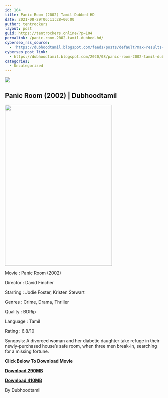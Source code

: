 ```yaml
---
id: 104
title: Panic Room (2002) Tamil Dubbed HD
date: 2021-08-29T06:11:28+00:00
author: tentrockers
layout: post
guid: https://tentrockers.online/?p=104
permalink: /panic-room-2002-tamil-dubbed-hd/
cyberseo_rss_source:
  - 'https://dubhoodtamil.blogspot.com/feeds/posts/default?max-results=150&start-index=151'
cyberseo_post_link:
  - https://dubhoodtamil.blogspot.com/2020/08/panic-room-2002-tamil-dubbed-hd.html
categories:
  - Uncategorized
---
```

<div class="media_block">
  <img src="https://1.bp.blogspot.com/-7s6GcyFtOT0/X0ixFJFgi9I/AAAAAAAACKo/orbG96cy7QA6NvGeKKzQaXzQUuwUcvShwCNcBGAsYHQ/s72-w342-h512-c/c61460b55047f6ac91393a13630581b5.jpg" class="media_thumbnail" />
</div>

## <span>Panic Room (2002) | Dubhoodtamil</span>

<div class="separator">
  <img loading="lazy" border="0" data-original-height="2048" data-original-width="1366" height="512" src="https://1.bp.blogspot.com/-7s6GcyFtOT0/X0ixFJFgi9I/AAAAAAAACKo/orbG96cy7QA6NvGeKKzQaXzQUuwUcvShwCNcBGAsYHQ/w342-h512/c61460b55047f6ac91393a13630581b5.jpg" width="342" />
</div>

Movie	<span></span>:	<span></span>Panic Room (2002)

Director	<span></span>:	<span></span>David Fincher&nbsp;

Starring	<span></span>:	<span></span>Jodie Foster, Kristen Stewart&nbsp;

Genres	<span></span>:	<span></span>Crime, Drama, Thriller

Quality	<span></span>:	<span></span>BDRip&nbsp;

Language	<span></span>:	<span></span>Tamil&nbsp;

Rating	<span></span>:	<span></span>6.8/10

Synopsis: A divorced woman and her diabetic daughter take refuge in their newly-purchased house&#8217;s safe room, when three men break-in, searching for a missing fortune.&nbsp;

<span><b>Click Below To Download Movie</b></span>

<span><b><a href="https://oncehelp.com/panicroom-1" target="_blank" rel="noopener">Download 290MB</a></b></span>

<span><b><a href="https://oncehelp.com/panicroom-2" target="_blank" rel="noopener">Download 410MB</a></b></span>

By Dubhoodtamil